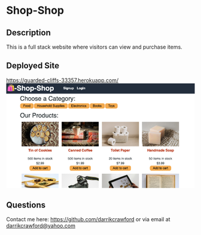 # Shop-Shop

## Description
This is a full stack website where visitors can view and purchase items.

## Deployed Site
https://guarded-cliffs-33357.herokuapp.com/
![homepage](./client/public/images/homepage.png)

## Questions
Contact me here:
https://github.com/darrikcrawford or via email at darrikcrawford@yahoo.com
